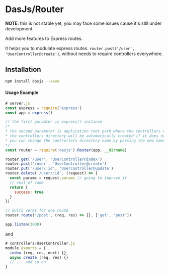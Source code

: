# DasJs/Router

**NOTE**: this is not stable yet, you may face some issues cause it's still under development.

Add more features to Express routes.

It helps you to modulate express routes.  `router.post('/user', 'UserController@create')`, without needs to require controllers everywhere.

## Installation
```bash
npm install dasjs --save
```

#### Usage Example
```js
# server.js
const express = require('express')
const app = express()

// the first paramter is express() instance
/*
* the second parameter is application root path where the controllers directory is located.
* the controllers directory will be automatically created if it does not exists.
* you can change the controllers directory name by passing the new name in the third parameter.
*/
const router = require('dasjs').Router(app, __dirname)

router.get('/user', 'UserController@index')
router.post('/user', 'UserController@create')
router.put('/user/:id', 'UserController@update')
router.delete('/user/:id', (request) => {
  const params = request.params // going to improve it
  // rest of code
  return {
    success: true
  }
})

// multi verbs for one route
router.route('/post', (req, res) => {}, ['get', 'post'])

app.listen(3000)
```

and

```js
# controllers/UserController.js
module.exports = {
  index (req, res, next) {},
  async create (req, res) {}
  // ... and so on
}
```